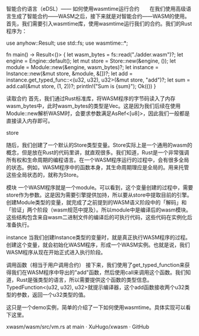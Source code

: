 智能合约语言（eDSL）—— 如何使用wasmtime运行合约
​
     在我们使用高级语言生成了智能合约——WASM之后，接下来就是对智能合约——WASM的使用。首先，我们需要引入wasmtime库，使用wasmtime运行我们的合约。我们的Rust程序为：

use anyhow::Result;
use std::fs;
use wasmtime::*;

fn main() -> Result<()> {
    let wasm_bytes = fs::read("./adder.wasm")?;
    let engine = Engine::default();
    let mut store = Store::new(&engine, ());
    let module = Module::new(&engine, wasm_bytes)?;
    let instance = Instance::new(&mut store, &module, &[])?;
    let add = instance.get_typed_func::<(u32, u32), u32>(&mut store, "add")?;
    let sum = add.call(&mut store, (1, 2))?;
    println!("Sum is {sum}");
    Ok(())
}

读取合约
首先，我们通过Rust标准库，将WASM程序的字节码读入了内存wasm_bytes中，此时wasm_bytes的类型是Vec<u8>。这是因为我们后续在使用Module::new解析WASM时，会要求参数满足AsRef<[u8]>，因此我们一般都是直接读入内存即可。

store

随后，我们创建了一个默认的Store类型变量。Store实际上是一个通用的wasm的概念，但是放在Rust的代码里讲，就直观很多。我们知道，Rust是一个非常强调所有权和生命周期的编程语言。在一个WASM程序运行的过程中，会有很多全局的状态。例如，WASM程序中的函数本身，其生命周期理应是全局的。用来托管这些全局状态的，就称为Store。

模块
一个WASM程序就是一个module。可以看到，这个变量创建的过程中，需要store作为参数。这是因为需要引擎提供加持，所以要从store中提取目前的引擎。创建Module类型的变量，就完成了之前提到的WASM语义阶段中的「解码」和「验证」两个阶段（wasm规范中提及）。所以module中是编译后的wasm模块。这些结构包含来自wasm二进制文件的编译后的可执行代码，这些代码在实例化后准备执行。

instance
当我们创建Instance类型的变量时，就是真正执行WASM程序的过程。创建这个变量，就会初始化WASM程序，形成一个WASM实例。也就是说，我们WASM程序从现在开始正式进入执行阶段。

调用函数（相当于用户调用合约）
接下来，我们使用了get_typed_function来获得我们在WASM程序中导出的"add"函数，然后使用call来调用这个函数。我们知道，Rust是强类型的语言，所以需要提供这个函数的类型信息。TypedFunction<(u32, u32), u32>就提示编译器，这个add函数接收两个u32类型的参数，返回一个u32类型的值。

这只是一个demo实例，简单的介绍了一下如何使用wasmtime。具体实现可以看下这里。

xwasm/wasm/src/vm.rs at main · XuHugo/xwasm · GitHub

​